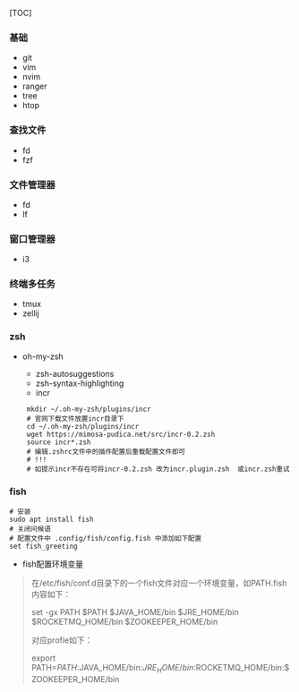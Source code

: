 [TOC]

### 基础

+ git
+ vim
+ nvim
+ ranger
+ tree
+ htop

### 查找文件

+ fd
+ fzf

### 文件管理器

+ fd
+ lf

### 窗口管理器

+ i3

### 终端多任务

+ tmux
+ zellij

### zsh

+ oh-my-zsh

  + zsh-autosuggestions
  + zsh-syntax-highlighting
  + incr

  ```shell
   mkdir ~/.oh-my-zsh/plugins/incr 
   # 官网下载文件放置incr目录下
   cd ~/.oh-my-zsh/plugins/incr
   wget https://mimosa-pudica.net/src/incr-0.2.zsh  
   source incr*.zsh
   # 编辑.zshrc文件中的插件配置后重载配置文件即可
   # !!!
   # 如提示incr不存在可将incr-0.2.zsh 改为incr.plugin.zsh  或incr.zsh重试  
  ```

### fish

```shell
# 安装
sudo apt install fish
# 关闭问候语
# 配置文件中 .config/fish/config.fish 中添加如下配置
set fish_greeting
```

+ fish配置环境变量

> 在/etc/fish/conf.d目录下的一个fish文件对应一个环境变量，如PATH.fish内容如下：
>
> set -gx PATH $PATH $JAVA_HOME/bin $JRE_HOME/bin $ROCKETMQ_HOME/bin $ZOOKEEPER_HOME/bin
> 
> 对应profie如下：
>
> export PATH=$PATH:$JAVA_HOME/bin:$JRE_HOME/bin:$ROCKETMQ_HOME/bin:$ZOOKEEPER_HOME/bin




